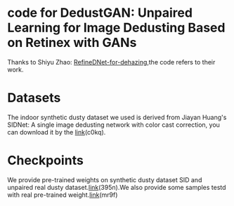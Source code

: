 # code for DedustGAN: Unpaired Learning for Image Dedusting Based on Retinex with GANs
Thanks to Shiyu Zhao: [RefineDNet-for-dehazing](https://github.com/xiaofeng94/RefineDNet-for-dehazing),the code refers to their work.

# Datasets
The indoor synthetic dusty dataset we used is derived from Jiayan Huang's SIDNet: A single image dedusting network with color cast correction, you can download it by the [link](https://pan.baidu.com/s/1S-bZ-gTcDSa72OpNVsl-qg)(c0kq).

# Checkpoints
We provide pre-trained weights on synthetic dusty dataset SID and unpaired real dusty dataset.[link](https://pan.baidu.com/s/16UN2sutzwHm-MXLzo03wMA)(395n).We also provide some samples testd with real pre-trained weight.[link](https://pan.baidu.com/s/1Jyy7h5pFq5N2pq3Ipv2LVg)(mr9f)

